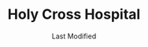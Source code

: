 ---
layout: location-page
date: Last Modified
description: "Local COVID-19 testing is available at Holy Cross Hospital in Taos, New Mexico, USA."
permalink: "locations/new-mexico/taos/holy-cross-hospital/"
tags:
  - locations
  - new-mexico
title: Holy Cross Hospital 
state: New Mexico
stateAbbr: NM
hood: "Taos"
address: "1397 Weimer Road"
city: "Taos"
zip: "87571"
mapUrl: "http://maps.apple.com/?q=Holy+Cross+Hospital&address=1397+Weimer+Road,Taos,New+Mexico,87571"
locationType: Drive-thru
phone: "800-755-6236"
website: "https://holycrossmedicalcenter.org/"
onlineBooking: undefined
closed: undefined
closedUpdate: April 17th, 2020
notes: "Requires phone screen."
days: Contact for hours of operation.
ctaMessage: Learn more
ctaUrl: "https://holycrossmedicalcenter.org/"
---
